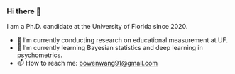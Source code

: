### Hi there 👋

I am a Ph.D. candidate at the University of Florida since 2020.

- :school: I’m currently conducting research on educational measurement at UF.
- 🌱 I’m currently learning Bayesian statistics and deep learning in psychometrics. 
- 📫 How to reach me: bowenwang91@gmail.com
<!--
**BaldwinW/BaldwinW** is a ✨ _special_ ✨ repository because its `README.md` (this file) appears on your GitHub profile.

Here are some ideas to get you started:

- :school: I’m currently conducting research on educational measurement
- 🌱 I’m currently learning Bayesian statistics, deep learning,
- 📫 How to reach me: bowenwang91@gmail.com
- ⚡ Fun fact: ...
-->
